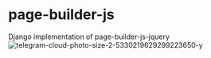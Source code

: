 # page-builder-js
Django implementation of page-builder-js-jquery
![telegram-cloud-photo-size-2-5330219629299223650-y](https://github.com/endlessnights/page-builder-js/assets/17062701/e037c075-1983-4fb0-9f59-2d9062aaa327)
